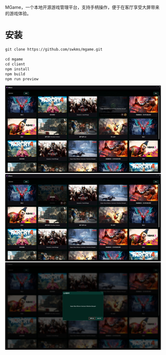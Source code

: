 
MGame，一个本地开源游戏管理平台，支持手柄操作，便于在客厅享受大屏带来的游戏体验。

# 安装

```
git clone https://github.com/swkms/mgame.git

cd mgame
cd client
npm install
npm build
npm run preview
```


![图片](./readme/1.jpg)
![图片](./readme/2.jpg)
![图片](./readme/3.jpg)